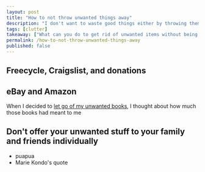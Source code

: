 ```yaml
---
layout: post
title: "How to not throw unwanted things away"
description: "I don't want to waste good things either by throwing them away."
tags: [clutter]
takeaway: ["What can you do to get rid of unwanted items without being wasteful?"]
permalink: /how-to-not-throw-unwanted-things-away
published: false
---
```


<h2 class="header small-header">Freecycle, Craigslist, and donations</h2>

<h2 class="header small-header">eBay and Amazon</h2>

When I decided to <a href="{% post_url 2017-02-12-hoarding-access %}">let go of my unwanted books</a>, I thought about how much those books had meant to me

<h2 class="header small-header">Don't offer your unwanted stuff to your family and friends individually</h2>

- puapua
- Marie Kondo's quote
